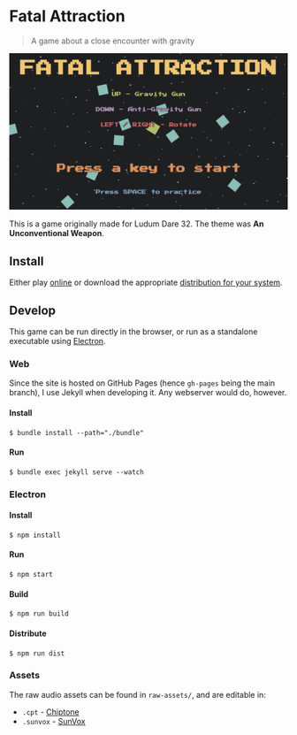 # Fatal Attraction

> A game about a close encounter with gravity

![title screen](/promo-art/title.png)

This is a game originally made for Ludum Dare 32. The theme was **An Unconventional Weapon**.


## Install

Either play [online](http://erbridge.co.uk/fatal-attraction/) or download the appropriate [distribution for your system](https://github.com/erbridge/fatal-attraction/releases).


## Develop

This game can be run directly in the browser, or run as a standalone executable using [Electron](http://electron.atom.io).


### Web

Since the site is hosted on GitHub Pages (hence `gh-pages` being the main branch), I use Jekyll when developing it. Any webserver would do, however.


#### Install

```
$ bundle install --path="./bundle"
```


#### Run

```
$ bundle exec jekyll serve --watch
```


### Electron

#### Install

```
$ npm install
```


#### Run

```
$ npm start
```


#### Build

```
$ npm run build
```


#### Distribute

```
$ npm run dist
```


### Assets

The raw audio assets can be found in `raw-assets/`, and are editable in:

- `.cpt` - [Chiptone](http://sfbgames.com/chiptone/)
- `.sunvox` - [SunVox](http://www.warmplace.ru/soft/sunvox/)
